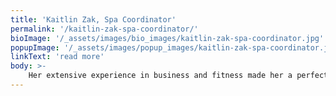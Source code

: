 ```yaml
---
title: 'Kaitlin Zak, Spa Coordinator'
permalink: '/kaitlin-zak-spa-coordinator/'
bioImage: '/_assets/images/bio_images/kaitlin-zak-spa-coordinator.jpg'
popupImage: '/_assets/images/popup_images/kaitlin-zak-spa-coordinator.jpg'
linkText: 'read more'
body: >-
    Her extensive experience in business and fitness made her a perfect fit for our office. She is an expert organizer and adds a positivity everywhere she goes. She wholeheartedly believes in our mission here at Get Tight that we should always be working to achieve our optimum health: mentally, physically and emotionally.
---
```


